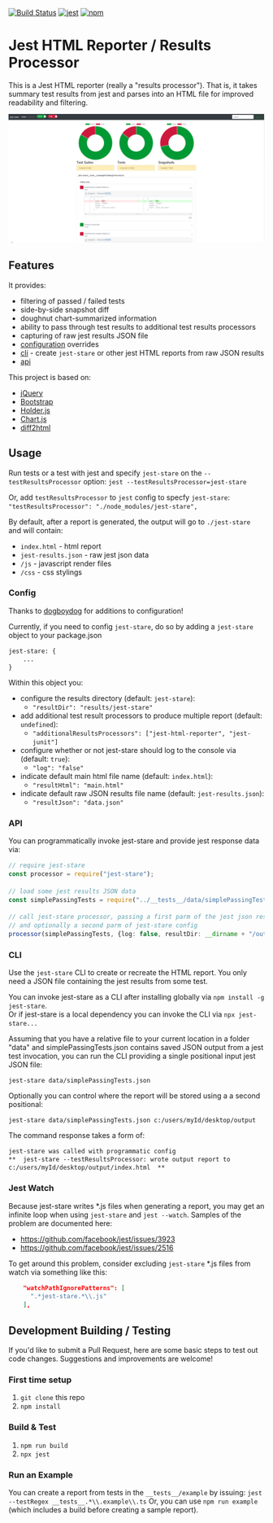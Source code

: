 [![Build Status](https://travis-ci.org/dkelosky/jest-stare.svg?branch=master)](https://travis-ci.org/dkelosky/jest-stare) [![jest](https://facebook.github.io/jest/img/jest-badge.svg)](https://github.com/facebook/jest) [![npm](https://img.shields.io/badge/npm-v5.6.0-blue.svg)](https://www.npmjs.com/package/jest-stare)

# Jest HTML Reporter / Results Processor
This is a Jest HTML reporter (really a "results processor").  That is, it takes summary test results from jest
and parses into an HTML file for improved readability and filtering. 

![Sample](images/sampleReport.png "Sample Report")

## Features
It provides:
* filtering of passed / failed tests
* side-by-side snapshot diff
* doughnut chart-summarized information
* ability to pass through test results to additional test results processors 
* capturing of raw jest results JSON file
* [configuration](#config) overrides
* [cli](#cli) - create `jest-stare` or other jest HTML reports from raw JSON results
* [api](#api)

This project is based on:
* [jQuery](https://jquery.com/)
* [Bootstrap](https://getbootstrap.com/)
* [Holder.js](http://holderjs.com/)
* [Chart.js](http://www.chartjs.org/)
* [diff2html](https://diff2html.xyz/)

## Usage
Run tests or a test with jest and specify `jest-stare` on the `--testResultsProcessor` option:
`jest --testResultsProcessor=jest-stare`

Or, add `testResultsProcessor` to `jest` config to specfy `jest-stare`:
`"testResultsProcessor": "./node_modules/jest-stare",`

By default, after a report is generated, the output will go to `./jest-stare` and will contain:
* `index.html` - html report
* `jest-results.json` - raw jest json data
* `/js` - javascript render files
* `/css` - css stylings

### Config 
Thanks to [dogboydog](https://github.com/dogboydog) for additions to configuration!

Currently, if you need to config `jest-stare`, do so by adding a `jest-stare` object to your package.json
```
jest-stare: {
    ...
}
```

Within this object you:
* configure the results directory (default: `jest-stare`):
  * `"resultDir": "results/jest-stare"`
* add additional test result processors to produce multiple report (default: `undefined`): 
  * `"additionalResultsProcessors": ["jest-html-reporter", "jest-junit"]`
* configure whether or not jest-stare should log to the console via (default: `true`):
  * `"log": "false"`
* indicate default main html file name (default: `index.html`):
  * `"resultHtml": "main.html"`
* indicate default raw JSON results file name (default: `jest-results.json`):
  * `"resultJson": "data.json"`

### API
You can programmatically invoke jest-stare and provide jest response data via:
```typescript
// require jest-stare
const processor = require("jest-stare");

// load some jest results JSON data
const simplePassingTests = require("../__tests__/data/simplePassingTests.json");

// call jest-stare processor, passing a first parm of the jest json results,
// and optionally a second parm of jest-stare config
processor(simplePassingTests, {log: false, resultDir: __dirname + "/output"});
```

### CLI
Use the `jest-stare` CLI to create or recreate the HTML report.  You only need a JSON
file containing the jest results from some test.  

You can invoke jest-stare as a CLI after installing globally via `npm install -g jest-stare`.  
Or if jest-stare is a local dependency you can invoke the CLI via `npx jest-stare...`

Assuming that you have a relative file to your current location in a folder "data" and 
simplePassingTests.json contains saved JSON output from a jest test invocation, you can
run the CLI providing a single positional input jest JSON file:
```
jest-stare data/simplePassingTests.json
```

Optionally you can control where the report will be stored using a a second positional:
```
jest-stare data/simplePassingTests.json c:/users/myId/desktop/output
```

The command response takes a form of:
```
jest-stare was called with programmatic config
**  jest-stare --testResultsProcessor: wrote output report to c:/users/myId/desktop/output/index.html  **
```
### Jest Watch
Because jest-stare writes *.js files when generating a report, you may get an infinite loop when using
`jest-stare` and `jest --watch`.  Samples of the problem are documented here:
* https://github.com/facebook/jest/issues/3923
* https://github.com/facebook/jest/issues/2516

To get around this problem, consider excluding `jest-stare` *.js files from watch via something like this:
```json
    "watchPathIgnorePatterns": [
      ".*jest-stare.*\\.js"
    ],
```

## Development Building / Testing
If you'd like to submit a Pull Request, here are some basic steps to test out code changes.  Suggestions and improvements are welcome!

### First time setup
1. `git clone` this repo
2. `npm install`

### Build & Test
1. `npm run build`
2. `npx jest`

### Run an Example
You can create a report from tests in the `__tests__/example` by issuing: `jest --testRegex __tests__.*\\.example\\.ts`
Or, you can use `npm run example` (which includes a build before creating a sample report).
